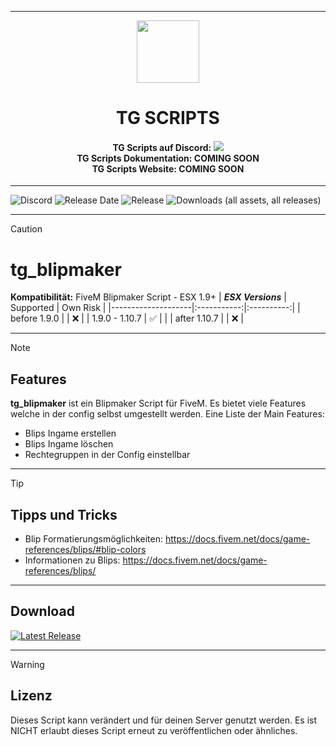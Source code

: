 <p align="center">
    <hr>
        <p align="center">
            <img src="https://cdn.discordapp.com/attachments/1138437086781902959/1254122906485788822/TG_Logo.png?ex=66d5f2f9&is=66d4a179&hm=c66cdc8f5cf5368dd670c22eb52b4b6d891726bf7f83b8334b59b1ea4f776190&" width="100" height="100"></img>
        </p>
    <h1 align="center">
    TG SCRIPTS
    </h1>
    <h4 align="center">
    <b>TG Scripts auf Discord: </b><a href="https://discord.gg/X2zxGxY6XY"><img src="https://discordapp.com/api/guilds/1101900001392721931/widget.png?style=shield"></img></a>
    <br/>
    <b>TG Scripts Dokumentation: </b>COMING SOON
    <br/>
    <b>TG Scripts Website: </b>COMING SOON
    </h4>
    <hr>
</p>

![Discord](https://img.shields.io/discord/1101900001392721931?label=Discord%20Server) 
![Release Date](https://img.shields.io/github/release-date/TGScripts/tg_blipmaker?label=Last%20Release%20Date) 
![Release](https://img.shields.io/github/v/release/TGScripts/tg_blipmaker?label=Last%20Release%20(Download%20below)) 
![Downloads (all assets, all releases)](https://img.shields.io/github/downloads/TGScripts/tg_blipmaker/total?label=Downloads)

---
> [!CAUTION]
> # tg_blipmaker
> **Kompatibilität:** FiveM Blipmaker Script - ESX 1.9+
> | **_ESX Versions_** | Supported | Own Risk |
> |--------------------|:-----------:|:----------:|
> | before 1.9.0       |           |     ❌    |
> | 1.9.0 - 1.10.7     |     ✅   |            |
> | after 1.10.7       |           |     ❌    |

<hr>

> [!NOTE]
> ## Features
> **tg_blipmaker** ist ein Blipmaker Script für FiveM. Es bietet viele Features welche in der config selbst umgestellt werden.
> Eine Liste der Main Features:
>
> - Blips Ingame erstellen
> - Blips Ingame löschen
> - Rechtegruppen in der Config einstellbar

<hr>

> [!TIP]
> ## Tipps und Tricks
> - Blip Formatierungsmöglichkeiten: https://docs.fivem.net/docs/game-references/blips/#blip-colors
> - Informationen zu Blips: https://docs.fivem.net/docs/game-references/blips/

<hr>

## Download
[![Latest Release](https://img.shields.io/github/v/release/TGScripts/tg_blipmaker?label=latest)](https://github.com/TGScripts/tg_blipmaker/releases/latest)

<hr>

> [!WARNING]
> ## Lizenz
> Dieses Script kann verändert und für deinen Server genutzt werden. Es ist NICHT erlaubt dieses Script erneut zu veröffentlichen oder ähnliches.
